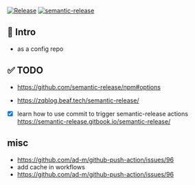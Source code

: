 [![Release](https://github.com/oeyoews/semantictest/actions/workflows/release.yml/badge.svg?branch=main)](https://github.com/oeyoews/semantictest/actions/workflows/release.yml)
[![semantic-release](https://img.shields.io/badge/%20%20%F0%9F%93%A6%F0%9F%9A%80-semantic--release-e10079.svg)](https://github.com/semantic-release/semantic-release)

## 👤 Intro

* as a config repo

## ✅ TODO

* https://github.com/semantic-release/npm#options

* https://zqblog.beaf.tech/semantic-release/

* [x] learn how to use commit to trigger semantic-release actions
  https://semantic-release.gitbook.io/semantic-release/

## misc

* https://github.com/ad-m/github-push-action/issues/96
* add cache in workflows
* https://github.com/ad-m/github-push-action/issues/96




